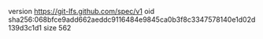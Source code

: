 version https://git-lfs.github.com/spec/v1
oid sha256:068bfce9add662aeddc9116484e9845ca0b3f8c3347578140e1d02d139d3c1d1
size 562
